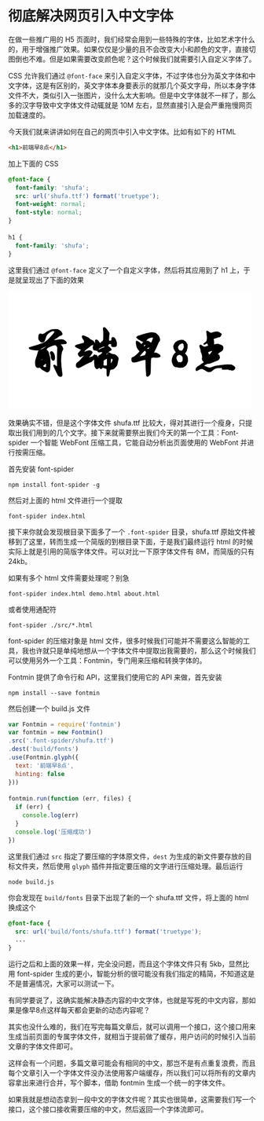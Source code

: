 # 彻底解决网页引入中文字体

在做一些推广用的 H5 页面时，我们经常会用到一些特殊的字体，比如艺术字什么的，用于增强推广效果。如果仅仅是少量的且不会改变大小和颜色的文字，直接切图倒也不难。但是如果需要改变颜色呢？这个时候我们就需要引入自定义字体了。

CSS 允许我们通过 `@font-face` 来引入自定义字体，不过字体也分为英文字体和中文字体，这是有区别的，英文字体本身要表示的就那几个英文字母，所以本身字体文件不大，类似引入一张图片，没什么太大影响。但是中文字体就不一样了，那么多的汉字导致中文字体文件动辄就是 10M 左右，显然直接引入是会严重拖慢网页加载速度的。

今天我们就来讲讲如何在自己的网页中引入中文字体。比如有如下的 HTML

```html
<h1>前端早8点</h1>
```

加上下面的 CSS

```css
@font-face {
  font-family: 'shufa';
  src: url('shufa.ttf') format('truetype');
  font-weight: normal;
  font-style: normal;
}

h1 {
  font-family: 'shufa';
}
```

这里我们通过 `@font-face` 定义了一个自定义字体，然后将其应用到了 h1 上，于是就呈现出了下面的效果

![1542967732545-8451.png](./1542967732545-8451.png)

效果确实不错，但是这个字体文件 shufa.ttf 比较大，得对其进行一个瘦身，只提取出我们用到的几个文字。接下来就需要祭出我们今天的第一个工具：Font-spider 一个智能 WebFont 压缩工具，它能自动分析出页面使用的 WebFont 并进行按需压缩。

首先安装 font-spider

```
npm install font-spider -g
```

然后对上面的 html 文件进行一个提取

```
font-spider index.html
```

接下来你就会发现根目录下面多了一个 `.font-spider` 目录，shufa.ttf 原始文件被移到了这里，转而生成一个简版的到根目录下面，于是我们最终运行 html 的时候实际上就是引用的简版字体文件。可以对比一下原字体文件有 8M，而简版的只有 24kb。

如果有多个 html 文件需要处理呢？别急

```
font-spider index.html demo.html about.html
```

或者使用通配符

```
font-spider ./src/*.html
```

font-spider 的压缩对象是 html 文件，很多时候我们可能并不需要这么智能的工具，我也许就只是单纯地想从一个字体文件中提取出我需要的，那么这个时候我们可以使用另外一个工具：Fontmin，专门用来压缩和转换字体的。

Fontmin 提供了命令行和 API，这里我们使用它的 API 来做，首先安装

```
npm install --save fontmin
```

然后创建一个 build.js 文件

```js
var Fontmin = require('fontmin')
var fontmin = new Fontmin()
.src('.font-spider/shufa.ttf')
.dest('build/fonts')
.use(Fontmin.glyph({
  text: '前端早8点',
  hinting: false
}))

fontmin.run(function (err, files) {
  if (err) {
    console.log(err)
  }
  console.log('压缩成功')
})
```

这里我们通过 `src` 指定了要压缩的字体原文件，`dest` 为生成的新文件要存放的目标文件夹，然后使用 `glyph` 插件并指定要压缩的文字进行压缩处理。最后运行

```
node build.js
```

你会发现在 `build/fonts` 目录下出现了新的一个 shufa.ttf 文件，将上面的 html 换成这个

```css
@font-face {
  src: url('build/fonts/shufa.ttf') format('truetype');
  ...
}
```

运行之后和上面的效果一样，完全没问题，而且这个字体文件只有 5kb，显然比用 font-spider 生成的更小，智能分析的很可能没有我们指定的精简，不知道这是不是普遍情况，大家可以测试一下。

有同学要说了，这确实能解决静态内容的中文字体，也就是写死的中文内容，那如果是像早8点这样每天都会更新的动态内容呢？

其实也没什么难的，我们在写完每篇文章后，就可以调用一个接口，这个接口用来生成当前页面的专属字体文件，就相当于提前做了缓存，用户访问的时候引入当前文章的字体文件即可。

这样会有一个问题，多篇文章可能会有相同的中文，那岂不是有点重复浪费，而且每个文章引入一个字体文件没办法使用客户端缓存，所以我们可以将所有的文章内容拿出来进行合并，写个脚本，借助 fontmin 生成一个统一的字体文件。

如果我就是想动态拿到一段中文的字体文件呢？其实也很简单，这需要我们写一个接口，这个接口接收需要压缩的中文，然后返回一个字体流即可。